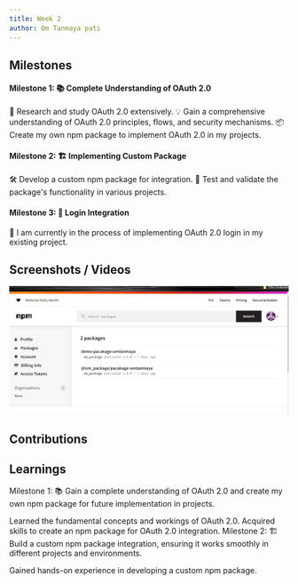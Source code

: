 ```yaml
---
title: Week 2
author: Om Tanmaya pati
---
```


## Milestones
#### Milestone 1: 📚 Complete Understanding of OAuth 2.0
📖 Research and study OAuth 2.0 extensively.
💡 Gain a comprehensive understanding of OAuth 2.0 principles, flows, and security mechanisms.
📦 Create my own npm package to implement OAuth 2.0 in my projects.
#### Milestone 2: 🏗️ Implementing Custom Package
🛠️ Develop a custom npm package for integration.
🧪 Test and validate the package's functionality in various projects.
 #### Milestone 3: 🔑 Login Integration
🚪 I am currently in the process of implementing OAuth 2.0 login in my existing project.
 

## Screenshots / Videos 
![Alt text](image.png)


## Contributions

## Learnings
Milestone 1: 📚 Gain a complete understanding of OAuth 2.0 and create my own npm package for future implementation in projects.

Learned the fundamental concepts and workings of OAuth 2.0.
Acquired skills to create an npm package for OAuth 2.0 integration.
Milestone 2: 🏗️ Build a custom npm package   integration, ensuring it works smoothly in different projects and environments.

Gained hands-on experience in developing a custom npm package.
 